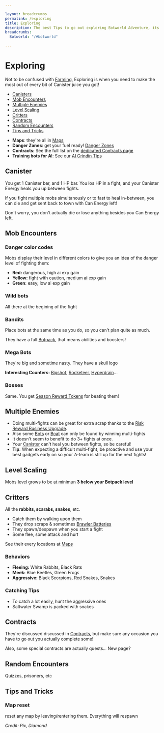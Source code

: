 ```yaml
---

layout: breadcrumbs
permalink: /exploring
title: Exploring
description: The best Tips to go out exploring Botworld Adventure, its wilderness and Danger Zones - Everything there is to know about it on the Botworld Community Wiki!
breadcrumbs:
  Botworld: "/#botworld"
  
---
```



# Exploring



<div markdown="1" class=" ghcms ghcms-intro">

Not to be confused with [Farming](/farming), Exploring is when you need to make the most out of every bit of Canister juice you got!

</div>


<ul class="page-toc toc-block-list links">
  <li class="toc-block-entry" ><a href="#canisters">Canisters</a></li>
  <li class="toc-block-entry" ><a href="#mob-encounters">Mob Encounters</a></li>
  <li class="toc-block-entry" ><a href="#multiple-enemies">Multiple Enemies</a></li>
  <li class="toc-block-entry" ><a href="#level-scaling">Level Scaling</a></li>
  <li class="toc-block-entry" ><a href="#critters">Critters</a></li>
  <li class="toc-block-entry" ><a href="#contracts">Contracts</a></li>
  <li class="toc-block-entry" ><a href="#random-encounters">Random Encounters</a></li>
  <li class="toc-block-entry" ><a href="#tips-and-tricks">Tips and Tricks</a></li>
</ul>

- **Maps**: they're all in [Maps](/maps)
- **Danger Zones**: get your fuel ready! [Danger Zones](/danger-zones)
- **Contracts**: See the full list on the [dedicated Contracts page](/contracts)
- **Training bots for AI**: See our [AI Grindin Tips](/bots#ai)

<div markdown="1" class=" ghcms ghcms-canister">

## Canister

You get 1 Canister bar, and 1 HP bar. You los HP in a fight, and your Canister Energy heals you up between fights.

If you fight multiple mobs simultanously or to fast to heal in-between, you can die and get sent back to town with Can Energy left!

Don't worry, you don't actually die or lose anything besides you Can Energy left.


</div>


## Mob Encounters

<div markdown="1" class=" ghcms ghcms-mobs">

### Danger color codes

Mobs display their level in different colors to give you an idea of the danger level of fighting them:

- **Red:** dangerous, high ai exp gain
- **Yellow:** fight with caution, medium ai exp gain
- **Green:** easy, low ai exp gain

### Wild bots

All there at the begining of the fight


### Bandits

Place bots at the same time as you do, so you can't plan quite as much.

They have a full [Botpack](/botpack), that means abilities and boosters!

### Mega Bots

They're big and sometime nasty. They have a skull logo

**Interesting Counters:** [Bigshot](/bigshot), [Rocketeer](/Rocketeer), [Hyperdrain](/hyperdrain)...

### Bosses

Same. You get [Season Reward Tokens](/seasons) for beating them!


</div>



## Multiple Enemies

<div markdown="1" class=" ghcms ghcms-multiple">

- Doing multi-fights can be great for extra scrap thanks to the [Risk Reward Business Upgrade](/business#scrap). 
- Also some [Bots](/materials) or [Boat](/boat-materials) can only be found by winning multi-fights
- It doesn't seem to benefit to do 3+ fights at once.
- Your [Canister](#canister) can't heal you between fights, so be careful!
- **Tip:** When expecting a difficult multi-fight, be proactive and use your best gadgets early on so your A-team is still up for the next fights!

</div>

## Level Scaling

<div markdown="1" class=" ghcms ghcms-scaling">

Mobs level grows to be at minimun **3 below your [Botpack level](/botpack#botpack-level)**

</div>



<div markdown="1" class=" ghcms ghcms-critters">

## Critters

All the **rabbits, scarabs, snakes**, etc.

- Catch them by walking upon them
- They drop scraps & sometimes [Brawler Batteries](/brawler-battery)
- They spawn/despawn when you start a fight
- Some flee, some attack and hurt

See their every locations at [Maps](/maps)

### Behaviors

- **Fleeing:** White Rabbits, Black Rats
- **Meek:** Blue Beetles, Green Frogs 
- **Aggressive**: Black Scorpions, Red Snakes, Snakes

### Catching Tips

- To catch a lot easily, hunt the aggressive ones
- Saltwater Swamp is packed with snakes

</div>

<div markdown="1" class=" ghcms ghcms-contracts">

## Contracts

They're discussed discussed in [Contracts](/contracts), but make sure any occasion you have to go out you actually complete some!

Also, some special contracts are actually quests... New page?


</div>

<div markdown="1" class=" ghcms ghcms-encounters">

## Random Encounters

Quizzes, prisoners, etc

</div>


<div markdown="1" class=" ghcms ghcms-tips">

## Tips and Tricks

### Map reset

reset any map by leaving/rentering them. Everything will respawn

</div>

*Credit: Pix, Diamond*
